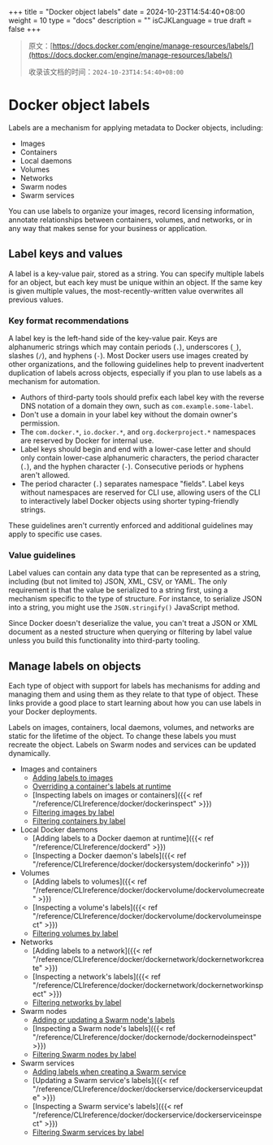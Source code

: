 +++
title = "Docker object labels"
date = 2024-10-23T14:54:40+08:00
weight = 10
type = "docs"
description = ""
isCJKLanguage = true
draft = false
+++

> 原文：[https://docs.docker.com/engine/manage-resources/labels/](https://docs.docker.com/engine/manage-resources/labels/)
>
> 收录该文档的时间：`2024-10-23T14:54:40+08:00`

# Docker object labels

Labels are a mechanism for applying metadata to Docker objects, including:

- Images
- Containers
- Local daemons
- Volumes
- Networks
- Swarm nodes
- Swarm services

You can use labels to organize your images, record licensing information, annotate relationships between containers, volumes, and networks, or in any way that makes sense for your business or application.

## Label keys and values

A label is a key-value pair, stored as a string. You can specify multiple labels for an object, but each key must be unique within an object. If the same key is given multiple values, the most-recently-written value overwrites all previous values.

### Key format recommendations

A label key is the left-hand side of the key-value pair. Keys are alphanumeric strings which may contain periods (`.`), underscores (`_`), slashes (`/`), and hyphens (`-`). Most Docker users use images created by other organizations, and the following guidelines help to prevent inadvertent duplication of labels across objects, especially if you plan to use labels as a mechanism for automation.

- Authors of third-party tools should prefix each label key with the reverse DNS notation of a domain they own, such as `com.example.some-label`.
- Don't use a domain in your label key without the domain owner's permission.
- The `com.docker.*`, `io.docker.*`, and `org.dockerproject.*` namespaces are reserved by Docker for internal use.
- Label keys should begin and end with a lower-case letter and should only contain lower-case alphanumeric characters, the period character (`.`), and the hyphen character (`-`). Consecutive periods or hyphens aren't allowed.
- The period character (`.`) separates namespace "fields". Label keys without namespaces are reserved for CLI use, allowing users of the CLI to interactively label Docker objects using shorter typing-friendly strings.

These guidelines aren't currently enforced and additional guidelines may apply to specific use cases.

### Value guidelines

Label values can contain any data type that can be represented as a string, including (but not limited to) JSON, XML, CSV, or YAML. The only requirement is that the value be serialized to a string first, using a mechanism specific to the type of structure. For instance, to serialize JSON into a string, you might use the `JSON.stringify()` JavaScript method.

Since Docker doesn't deserialize the value, you can't treat a JSON or XML document as a nested structure when querying or filtering by label value unless you build this functionality into third-party tooling.

## Manage labels on objects

Each type of object with support for labels has mechanisms for adding and managing them and using them as they relate to that type of object. These links provide a good place to start learning about how you can use labels in your Docker deployments.

Labels on images, containers, local daemons, volumes, and networks are static for the lifetime of the object. To change these labels you must recreate the object. Labels on Swarm nodes and services can be updated dynamically.

- Images and containers
  - [Adding labels to images](https://docs.docker.com/reference/dockerfile/#label)
  - [Overriding a container's labels at runtime](https://docs.docker.com/reference/cli/docker/container/run/#label)
  - [Inspecting labels on images or containers]({{< ref "/reference/CLIreference/docker/dockerinspect" >}})
  - [Filtering images by label](https://docs.docker.com/reference/cli/docker/image/ls/#filter)
  - [Filtering containers by label](https://docs.docker.com/reference/cli/docker/container/ls/#filter)
- Local Docker daemons
  - [Adding labels to a Docker daemon at runtime]({{< ref "/reference/CLIreference/dockerd" >}})
  - [Inspecting a Docker daemon's labels]({{< ref "/reference/CLIreference/docker/dockersystem/dockerinfo" >}})
- Volumes
  - [Adding labels to volumes]({{< ref "/reference/CLIreference/docker/dockervolume/dockervolumecreate" >}})
  - [Inspecting a volume's labels]({{< ref "/reference/CLIreference/docker/dockervolume/dockervolumeinspect" >}})
  - [Filtering volumes by label](https://docs.docker.com/reference/cli/docker/volume/ls/#filter)
- Networks
  - [Adding labels to a network]({{< ref "/reference/CLIreference/docker/dockernetwork/dockernetworkcreate" >}})
  - [Inspecting a network's labels]({{< ref "/reference/CLIreference/docker/dockernetwork/dockernetworkinspect" >}})
  - [Filtering networks by label](https://docs.docker.com/reference/cli/docker/network/ls/#filter)
- Swarm nodes
  - [Adding or updating a Swarm node's labels](https://docs.docker.com/reference/cli/docker/node/update/#label-add)
  - [Inspecting a Swarm node's labels]({{< ref "/reference/CLIreference/docker/dockernode/dockernodeinspect" >}})
  - [Filtering Swarm nodes by label](https://docs.docker.com/reference/cli/docker/node/ls/#filter)
- Swarm services
  - [Adding labels when creating a Swarm service](https://docs.docker.com/reference/cli/docker/service/create/#label)
  - [Updating a Swarm service's labels]({{< ref "/reference/CLIreference/docker/dockerservice/dockerserviceupdate" >}})
  - [Inspecting a Swarm service's labels]({{< ref "/reference/CLIreference/docker/dockerservice/dockerserviceinspect" >}})
  - [Filtering Swarm services by label](https://docs.docker.com/reference/cli/docker/service/ls/#filter)
